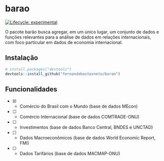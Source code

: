 
<!-- README.md is generated from README.Rmd. Please edit that file -->

# barao

<!-- badges: start -->

[![Lifecycle:
experimental](https://img.shields.io/badge/lifecycle-experimental-orange.svg)](https://www.tidyverse.org/lifecycle/#experimental)
<!-- badges: end -->

O pacote barão busca agregar, em um único lugar, um conjunto de dados e
funções relevantes para a análise de dados em relações internacionais,
com foco particular em dados de economia internacional.

## Instalação

``` r
# install.packages("devtools")
devtools::install_github("fernandobastosneto/barao")
```

## Funcionalidades

  - [x] - Comércio do Brasil com o Mundo (base de dados MEcon)
  - [ ] - Comércio Internacional (base de dados COMTRADE-ONU)
  - [ ] - Investimentos (base de dados Banco Central, BNDES e UNCTAD)
  - [ ] - Dados Macroeconômicos (base de dados World Economic Report,
    FMI)
  - [ ] - Dados Tarifários (base de dados MACMAP-ONU)
